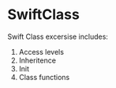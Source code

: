 # SwiftClass

Swift Class excersise includes:
 1. Access levels
 2. Inheritence
 3. Init
 4. Class functions 
